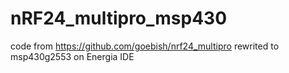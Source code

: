 # nRF24_multipro_msp430
code from https://github.com/goebish/nrf24_multipro rewrited to msp430g2553 on Energia IDE
